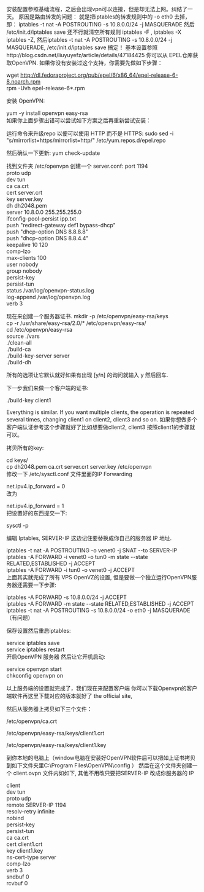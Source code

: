 安装配置参照基础流程，之后会出现vpn可以连接，但是却无法上网。纠结了一天。
原因是路由转发的问题：
就是把iptables的转发规则中的 -o eth0 去掉，即：
iptables -t nat -A POSTROUTING -s 10.8.0.0/24  -j MASQUERADE
然后
/etc/init.d/iptables save
还不行就清空所有规则
iptables -F , iptables -X iptables -Z, 然后iptables -t nat -A POSTROUTING -s 10.8.0.0/24  -j MASQUERADE, /etc/init.d/iptables save
搞定！
基本设置参照http://blog.csdn.net/liuyuyefz/article/details/47184425
你可以从 EPEL仓库获取OpenVPN. 如果你没有安装过这个支持，你需要先做如下步骤：

wget http://dl.fedoraproject.org/pub/epel/6/x86_64/epel-release-6-8.noarch.rpm  
rpm -Uvh epel-release-6*.rpm  

安装 OpenVPN:


yum -y install openvpn easy-rsa  
如果你上面步骤出错可以尝试如下方案之后再重新尝试安装：

运行命令来升级repo 以便可以使用 HTTP 而不是 HTTPS:
sudo sed -i "s/mirrorlist=https/mirrorlist=http/" /etc/yum.repos.d/epel.repo  

然后确认一下更新:
yum check-update  

找到文件夹 /etc/openvpn 创建一个 server.conf:
port 1194  
proto udp  
dev tun  
ca ca.crt  
cert server.crt  
key server.key  
dh dh2048.pem  
server 10.8.0.0 255.255.255.0  
ifconfig-pool-persist ipp.txt  
push "redirect-gateway def1 bypass-dhcp"  
push "dhcp-option DNS 8.8.8.8"  
push "dhcp-option DNS 8.8.4.4"  
keepalive 10 120  
comp-lzo  
max-clients 100  
user nobody  
group nobody  
persist-key  
persist-tun  
status /var/log/openvpn-status.log  
log-append /var/log/openvpn.log  
verb 3  

现在来创建一个服务器证书. 
mkdir -p /etc/openvpn/easy-rsa/keys  
cp -r /usr/share/easy-rsa/2.0/* /etc/openvpn/easy-rsa/  
cd /etc/openvpn/easy-rsa  
source ./vars  
./clean-all  
./build-ca  
./build-key-server server  
./build-dh  

所有的选项让它默认就好如果有出现 [y/n] 的询问就输入 y 然后回车.

下一步我们来做一个客户端的证书:

./build-key client1  

Everything is similar. If you want multiple clients, the operation is repeated several times, changing client1 on client2, client3 and so on.
如果你想做多个客户端认证参考这个步骤就好了比如想要做client2, client3 按照client1的步骤就可以。

拷贝所有的key:

cd keys/  
cp dh2048.pem ca.crt server.crt server.key /etc/openvpn  
修改一下 /etc/sysctl.conf 文件里面的IP Forwarding

net.ipv4.ip_forward = 0  
改为

net.ipv4.ip_forward = 1  
把设置好的东西提交一下:

sysctl -p  

编辑 Iptables, SERVER-IP 这边记住要替换成你自己的服务器 IP 地址.

iptables -t nat -A POSTROUTING -o venet0 -j SNAT --to SERVER-IP  
iptables -A FORWARD -i venet0 -o tun0 -m state --state RELATED,ESTABLISHED -j ACCEPT  
iptables -A FORWARD -i tun0 -o venet0 -j ACCEPT  
上面其实就完成了所有 VPS OpenVZ的设置, 但是要做一个独立运行OpenVPN服务器还需要一下步骤:

iptables -A FORWARD -s 10.8.0.0/24 -j ACCEPT  
iptables -A FORWARD -m state --state RELATED,ESTABLISHED -j ACCEPT  
iptables -t nat -A POSTROUTING -s 10.8.0.0/24 -o eth0 -j MASQUERADE  （有问题）

保存设置然后重启iptables: 

service iptables save  
service iptables restart  
开启OpenVPN 服务器 然后让它开机启动: 

service openvpn start  
chkconfig openvpn on  

以上服务端的设置就完成了，我们现在来配置客户端
你可以下载Openvpn的客户端软件再这里下载对应的版本就好了 the official site, 

然后从服务器上拷贝如下三个文件：

/etc/openvpn/ca.crt  
  
/etc/openvpn/easy-rsa/keys/client1.crt   
  
/etc/openvpn/easy-rsa/keys/client1.key  

到你本地的电脑上（window电脑在安装好OpenVPN软件后可以把如上证书拷贝到如下文件夹里C:\Program Files\OpenVPN\config ）
然后在这个文件夹创建一个 client.ovpn 文件内如如下, 其他不用改只要把SERVER-IP 改成你服务器的 IP  

client  
dev tun  
proto udp  
remote SERVER-IP 1194  
resolv-retry infinite  
nobind  
persist-key  
persist-tun  
ca ca.crt  
cert client1.crt  
key client1.key  
ns-cert-type server  
comp-lzo  
verb 3  
sndbuf 0  
rcvbuf 0  
